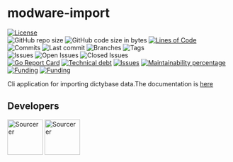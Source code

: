 # modware-import
[![License](https://img.shields.io/badge/License-BSD%202--Clause-blue.svg)](LICENSE)   
![GitHub repo size](https://img.shields.io/github/repo-size/dictyBase/modware-import?style=plastic)
![GitHub code size in bytes](https://img.shields.io/github/languages/code-size/dictyBase/modware-import?style=plastic)
[![Lines of Code](https://badgen.net/codeclimate/loc/dictyBase/modware-import)](https://codeclimate.com/github/dictyBase/modware-import/code)   
![Commits](https://badgen.net/github/commits/dictyBase/modware-import/develop)
![Last commit](https://badgen.net/github/last-commit/dictyBase/modware-import/develop)
![Branches](https://badgen.net/github/branches/dictyBase/modware-import)
![Tags](https://badgen.net/github/tags/dictyBase/modware-import)   
![Issues](https://badgen.net/github/issues/dictyBase/modware-import)
![Open Issues](https://badgen.net/github/open-issues/dictyBase/modware-import)
![Closed Issues](https://badgen.net/github/closed-issues/dictyBase/modware-import)   
[![Go Report Card](https://goreportcard.com/badge/github.com/dictyBase/modware-import)](https://goreportcard.com/report/github.com/dictyBase/modware-import)
[![Technical debt](https://badgen.net/codeclimate/tech-debt/dictyBase/modware-import)](https://codeclimate.com/github/dictyBase/modware-import/trends/technical_debt)
[![Issues](https://badgen.net/codeclimate/issues/dictyBase/modware-import)](https://codeclimate.com/github/dictyBase/modware-import/issues)
[![Maintainability percentage](https://badgen.net/codeclimate/maintainability-percentage/dictyBase/modware-import)](https://codeclimate.com/github/dictyBase/modware-import)   
[![Funding](https://badgen.net/badge/NIGMS/Rex%20L%20Chisholm,dictyBase/yellow?list=|)](https://projectreporter.nih.gov/project_info_description.cfm?aid=9476993)
[![Funding](https://badgen.net/badge/NIGMS/Rex%20L%20Chisholm,DSC/yellow?list=|)](https://projectreporter.nih.gov/project_info_description.cfm?aid=9438930)

Cli application for importing dictybase data.The documentation is [here](docs/import.md)



## Developers
<a href="https://sourcerer.io/cybersiddhu"><img src="https://sourcerer.io/assets/avatar/cybersiddhu" height="80px" alt="Sourcerer"></a>
<a href="https://sourcerer.io/wildlifehexagon"><img src="https://sourcerer.io/assets/avatar/wildlifehexagon" height="80px" alt="Sourcerer"></a>
